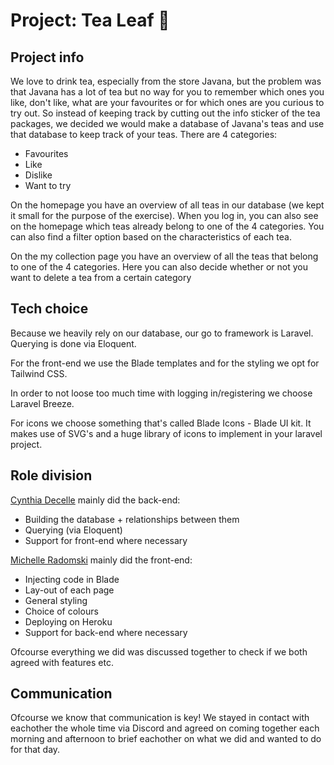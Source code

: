 # Project: Tea Leaf :leaves:

## Project info

We love to drink tea, especially from the store Javana, but the problem was that Javana has a lot of tea but no way for you to remember which ones you like, don't like, what are your favourites or for which ones are you curious to try out. So instead of keeping track by cutting out the info sticker of the tea packages, we decided we would make a database of Javana's teas and use that database to keep track of your teas. There are 4 categories:

-   Favourites
-   Like
-   Dislike
-   Want to try

On the homepage you have an overview of all teas in our database (we kept it small for the purpose of the exercise). When you log in, you can also see on the homepage which teas already belong to one of the 4 categories. You can also find a filter option based on the characteristics of each tea.

On the my collection page you have an overview of all the teas that belong to one of the 4 categories. Here you can also decide whether or not you want to delete a tea from a certain category

## Tech choice

Because we heavily rely on our database, our go to framework is Laravel. Querying is done via Eloquent.

For the front-end we use the Blade templates and for the styling we opt for Tailwind CSS.

In order to not loose too much time with logging in/registering we choose Laravel Breeze.

For icons we choose something that's called Blade Icons - Blade UI kit. It makes use of SVG's and a huge library of icons to implement in your laravel project.

## Role division

[Cynthia Decelle](https://github.com/Cynthia-CDDC) mainly did the back-end:

-   Building the database + relationships between them
-   Querying (via Eloquent)
-   Support for front-end where necessary

[Michelle Radomski](https://github.com/Michelle-Radomski) mainly did the front-end:

-   Injecting code in Blade
-   Lay-out of each page
-   General styling
-   Choice of colours
-   Deploying on Heroku
-   Support for back-end where necessary

Ofcourse everything we did was discussed together to check if we both agreed with features etc.

## Communication

Ofcourse we know that communication is key! We stayed in contact with eachother the whole time via Discord and agreed on coming together each morning and afternoon to brief eachother on what we did and wanted to do for that day.

